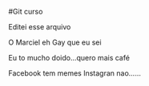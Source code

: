 #Git curso

Editei esse arquivo

O Marciel eh Gay que eu sei

Eu to mucho doido...quero mais café

Facebook tem memes Instagran nao......
